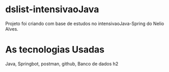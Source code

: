 
# dslist-intensivaoJava

Projeto foi criando com base de estudos no intensivaoJava-Spring do Nelio Alves. 

# As tecnologias Usadas

Java, 
Springbot,
postman,
github,
Banco de dados h2


